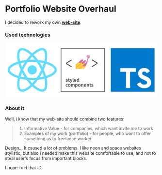 # Portfolio Website Overhaul

I decided to rework my own **[web-site](https://uvanov.com)**.


### Used technologies
![React / Styled Components / TypeScript](./readme/readme-technologies.png)

### About it 

Well, i know that my web-site should combine two features:

> 1. Informative Value - for companies, which want invite me to work
> 2. Examples of my work (portfolio) - for people, who want to offer something as to freelance worker. 

Design... It caused a lot of problems. 
I like neon and space websites stylistic, but also i needed make this 
website comfortable to use, and not to steal user's focus from important blocks. 

I hope i did that :D 